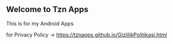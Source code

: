 ## Welcome to Tzn Apps 

This is for my Android Apps

for Privacy Policy -> https://tznapps.github.io/GizlilikPolitikasi.html
